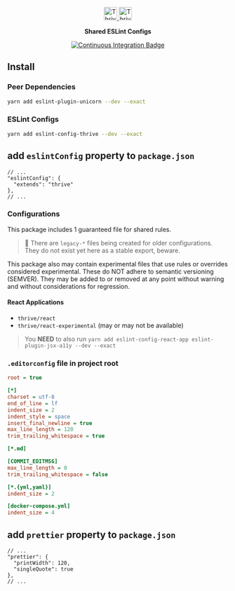 <p align="center"></p>
<div align="center">
  <a href="https://www.thrivemycareer.com/#gh-light-mode-only" target="_blank">
    <img src="https://cdn.careerjsm.com/assets/images/logo/v1/thrive-purple.svg" alt="ThriveMyCareer Logo" height="30">
  </a>
  <a href="https://www.thrivemycareer.com/#gh-dark-mode-only" target="_blank">
    <img src="https://cdn.careerjsm.com/assets/images/logo/v1/thrive-white.svg" alt="ThriveMyCareer Logo" height="30">
  </a>
</div>
<p align="center"><strong>Shared ESLint Configs</strong></p>

<p align="center">
  <a href="https://github.com/thrivemycareer/eslint-config/actions/workflows/continuous-integration.yml">
    <img src="https://github.com/thrivemycareer/eslint-config/actions/workflows/continuous-integration.yml/badge.svg" alt="Continuous Integration Badge" />
  </a>
</p>

## Install

### Peer Dependencies

```zsh
yarn add eslint-plugin-unicorn --dev --exact
```

### ESLint Configs

```zsh
yarn add eslint-config-thrive --dev --exact
```

## add `eslintConfig` property to `package.json`

```jsonc
// ...
"eslintConfig": {
  "extends": "thrive"
},
// ...
```

### Configurations

This package includes 1 guaranteed file for shared rules.

> 🚧 There are `legacy-*` files being created for older configurations. They do not exist yet here as a stable export, beware.

This package also may contain experimental files that use rules or overrides considered experimental. These do NOT adhere to semantic versioning (SEMVER). They may be added to or removed at any point without warning and without considerations for regression.

#### React Applications

- `thrive/react`
- `thrive/react-experimental` (may or may not be available)

> You **NEED** to also run `yarn add eslint-config-react-app eslint-plugin-jsx-a11y --dev --exact`

### `.editorconfig` file in project root

```ini
root = true

[*]
charset = utf-8
end_of_line = lf
indent_size = 2
indent_style = space
insert_final_newline = true
max_line_length = 120
trim_trailing_whitespace = true

[*.md]

[COMMIT_EDITMSG]
max_line_length = 0
trim_trailing_whitespace = false

[*.{yml,yaml}]
indent_size = 2

[docker-compose.yml]
indent_size = 4
```

## add `prettier` property to `package.json`

```jsonc
// ...
"prettier": {
  "printWidth": 120,
  "singleQuote": true
},
// ...
```
